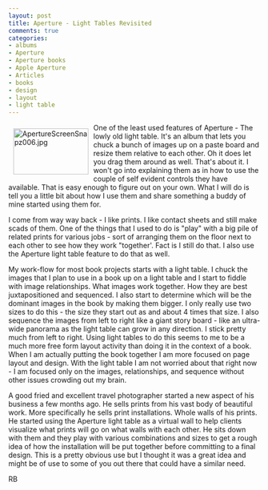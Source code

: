 ```yaml
---
layout: post
title: Aperture - Light Tables Revisited
comments: true
categories:
- albums
- Aperture
- Aperture books
- Apple Aperture
- Articles
- books
- design
- layout
- light table
---
```

<a rel="lightbox" href="/wp-content/uploads/2010/02/ApertureScreenSnapz006.jpg"><img title="ApertureScreenSnapz006.jpg" src="/wp-content/uploads/2010/02/.thumbs/.ApertureScreenSnapz006.jpg" border="0" alt="ApertureScreenSnapz006.jpg" hspace="10" vspace="10" width="150" height="92" align="left" /></a>One of the least used features of Aperture - The lowly old light table. It's an album that lets you chuck a bunch of images up on a paste board and resize them relative to each other. Oh it does let you drag them around as well. That's about it. I won't go into explaining them as in how to use the couple of self evident controls they have available. That is easy enough to figure out on your own. What I will do is tell you a little bit about how I use them and share something a buddy of mine started using them for.

I come from way way back - I like prints. I like contact sheets and still make scads of them. One of the things that I used to do is "play" with a big pile of related prints for various jobs - sort of arranging them on the floor next to each other to see how they work "together'. Fact is I still do that. I also use the Aperture light table feature to do that as well.

My work-flow for most book projects starts with a light table. I chuck the images that I plan to use in a book up on a light table and I start to fiddle with image relationships. What images work together. How they are best juxtapositioned and sequenced. I also start to determine which will be the dominant images in the book by making them bigger. I only really use two sizes to do this - the size they start out as and about 4 times that size. I also sequence the images from left to right like a giant story board - like an ultra-wide panorama as the light table can grow in any direction. I stick pretty much from left to right. Using light tables to do this seems to me to be a much more free form layout activity than doing it in the context of a book. When I am actually putting the book together I am more focused on page layout and design. With the light table I am not worried about that right now - I am focused only on the images, relationships, and sequence without other issues crowding out my brain.

A good fried and excellent travel photographer started a new aspect of his business a few months ago. He sells prints from his vast body of beautiful work. More specifically he sells print installations. Whole walls of his prints. He started using the Aperture light table as a virtual wall to help clients visualize what prints will go on what walls with each other. He sits down with them and they play with various combinations and sizes to get a rough idea of how the installation will be put together before committing to a final design. This is a pretty obvious use but I thought it was a great idea and might be of use to some of you out there that could have a similar need.

RB